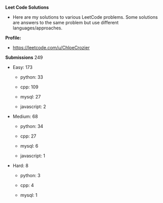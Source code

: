 **Leet Code Solutions**

- Here are my solutions to various LeetCode problems. Some solutions are answers to the same problem but use different languages/approaches.

**Profile:**

- https://leetcode.com/u/ChloeCrozier


**Submissions** 249
- Easy: 173

  -  python: 33

  -  cpp: 109

  -  mysql: 27

  -  javascript: 2


- Medium: 68

  -  python: 34

  -  cpp: 27

  -  mysql: 6

  -  javascript: 1


- Hard: 8

  -  python: 3

  -  cpp: 4

  -  mysql: 1